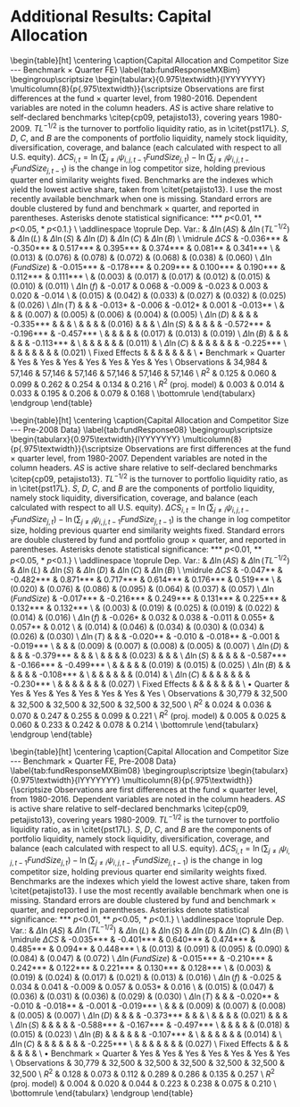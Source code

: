 # Additional Results: Capital Allocation




\begin{table}[ht]
\centering
\caption{Capital Allocation and Competitor Size --- Benchmark $\times$ Quarter FE} 
\label{tab:fundResponseMXBim}
\begingroup\scriptsize
\begin{tabularx}{0.975\textwidth}{lYYYYYYY}
  \multicolumn{8}{p{.975\textwidth}}{\scriptsize Observations are first differences at the fund $\times$ quarter level, from 1980-2016. Dependent variables are noted in the column headers. $AS$ is active share relative to self-declared benchmarks \citep{cp09, petajisto13}, covering years 1980-2009. $TL^{-1/2}$ is the turnover to portfolio liquidity ratio, as in \citet{pst17L}. $S$, $D$, $C$, and $B$ are the components of portfolio liquidity, namely stock liquidity, diversification, coverage, and balance (each calculated with respect to all U.S. equity). $\Delta CS_{i,t}=\ln\left(\sum_{j\neq i} \psi_{i,j,t-1} FundSize_{j,t} \right) - \ln\left(\sum_{j\neq i} \psi_{i,j,t-1} FundSize_{j,t-1}\right)$ is the change in log competitor size, holding previous quarter end similarity weights fixed. Benchmarks are the indexes which yield the lowest active share, taken from \citet{petajisto13}. I use the most recently available benchmark when one is missing. Standard errors are double clustered by fund and benchmark $\times$ quarter, and reported in parentheses. Asterisks denote statistical significance: *** $p<$0.01, ** $p<$0.05, * $p<$0.1.} \\ \addlinespace \toprule
Dep. Var.: & $\Delta\ln(AS)$ & $\Delta\ln(TL^{-1/2})$ & $\Delta\ln(L)$ & $\Delta\ln(S)$ & $\Delta\ln(D)$ & $\Delta\ln(C)$ & $\Delta\ln(B)$ \\ 
  \midrule
$\Delta CS$ & -0.036*** & -0.350*** & 0.517*** & 0.395*** & 0.374*** & 0.081** & 0.341*** \\ 
   & (0.013) & (0.076) & (0.078) & (0.072) & (0.068) & (0.038) & (0.060) \\ 
  $\Delta\ln(FundSize)$ & -0.015*** & -0.178*** & 0.209*** & 0.100*** & 0.190*** & 0.112*** & 0.111*** \\ 
   & (0.003) & (0.017) & (0.017) & (0.012) & (0.015) & (0.010) & (0.011) \\ 
  $\Delta\ln(f)$ & -0.017 & 0.068 & -0.009 & -0.023 & 0.003 & 0.020 & -0.014 \\ 
   & (0.015) & (0.042) & (0.033) & (0.027) & (0.032) & (0.025) & (0.026) \\ 
  $\Delta \ln(T)$ &  &  & -0.013* & -0.006 & -0.012* & 0.001 & -0.013** \\ 
   &  &  & (0.007) & (0.005) & (0.006) & (0.004) & (0.005) \\ 
  $\Delta\ln(D)$ &  &  &  & -0.335*** &  &  &  \\ 
   &  &  &  & (0.016) &  &  &  \\ 
  $\Delta\ln(S)$ &  &  &  &  & -0.572*** & -0.196*** & -0.457*** \\ 
   &  &  &  &  & (0.017) & (0.013) & (0.019) \\ 
  $\Delta\ln(B)$ &  &  &  &  &  & -0.113*** &  \\ 
   &  &  &  &  &  & (0.011) &  \\ 
  $\Delta\ln(C)$ &  &  &  &  &  &  & -0.225*** \\ 
   &  &  &  &  &  &  & (0.021) \\ 
  Fixed Effects &  &  &  &  &  &  &  \\ 
  $\bullet$ Benchmark $\times$ Quarter & Yes & Yes & Yes & Yes & Yes & Yes & Yes \\ 
  Observations & 34,984 & 57,146 & 57,146 & 57,146 & 57,146 & 57,146 & 57,146 \\ 
  $R^2$ & 0.125 & 0.060 & 0.099 & 0.262 & 0.254 & 0.134 & 0.216 \\ 
  $R^2$ (proj. model) & 0.003 & 0.014 & 0.033 & 0.195 & 0.206 & 0.079 & 0.168 \\ 
   \bottomrule
\end{tabularx}
\endgroup
\end{table}


\begin{table}[ht]
\centering
\caption{Capital Allocation and Competitor Size --- Pre-2008 Data} 
\label{tab:fundResponse08}
\begingroup\scriptsize
\begin{tabularx}{0.975\textwidth}{lYYYYYYY}
  \multicolumn{8}{p{.975\textwidth}}{\scriptsize Observations are first differences at the fund $\times$ quarter level, from 1980-2007. Dependent variables are noted in the column headers. $AS$ is active share relative to self-declared benchmarks \citep{cp09, petajisto13}. $TL^{-1/2}$ is the turnover to portfolio liquidity ratio, as in \citet{pst17L}. $S$, $D$, $C$, and $B$ are the components of portfolio liquidity, namely stock liquidity, diversification, coverage, and balance (each calculated with respect to all U.S. equity). $\Delta CS_{i,t}=\ln\left(\sum_{j\neq i} \psi_{i,j,t-1} FundSize_{j,t} \right) - \ln\left(\sum_{j\neq i} \psi_{i,j,t-1} FundSize_{j,t-1}\right)$ is the change in log competitor size, holding previous quarter end similarity weights fixed. Standard errors are double clustered by fund and portfolio group $\times$ quarter, and reported in parentheses. Asterisks denote statistical significance: *** $p<$0.01, ** $p<$0.05, * $p<$0.1.} \\ \addlinespace \toprule
Dep. Var.: & $\Delta\ln(AS)$ & $\Delta\ln(TL^{-1/2})$ & $\Delta\ln(L)$ & $\Delta\ln(S)$ & $\Delta\ln(D)$ & $\Delta\ln(C)$ & $\Delta\ln(B)$ \\ 
  \midrule
$\Delta CS$ & -0.047** & -0.482*** & 0.871*** & 0.717*** & 0.614*** & 0.176*** & 0.519*** \\ 
   & (0.020) & (0.076) & (0.086) & (0.095) & (0.064) & (0.037) & (0.057) \\ 
  $\Delta\ln(FundSize)$ & -0.017*** & -0.216*** & 0.249*** & 0.131*** & 0.225*** & 0.132*** & 0.132*** \\ 
   & (0.003) & (0.019) & (0.025) & (0.019) & (0.022) & (0.014) & (0.016) \\ 
  $\Delta\ln(f)$ & -0.026* & 0.032 & 0.038 & -0.011 & 0.055* & 0.057** & 0.012 \\ 
   & (0.014) & (0.046) & (0.034) & (0.030) & (0.034) & (0.026) & (0.030) \\ 
  $\Delta \ln(T)$ &  &  & -0.020** & -0.010 & -0.018** & -0.001 & -0.019*** \\ 
   &  &  & (0.009) & (0.007) & (0.008) & (0.005) & (0.007) \\ 
  $\Delta\ln(D)$ &  &  &  & -0.379*** &  &  &  \\ 
   &  &  &  & (0.023) &  &  &  \\ 
  $\Delta\ln(S)$ &  &  &  &  & -0.587*** & -0.166*** & -0.499*** \\ 
   &  &  &  &  & (0.019) & (0.015) & (0.025) \\ 
  $\Delta\ln(B)$ &  &  &  &  &  & -0.108*** &  \\ 
   &  &  &  &  &  & (0.014) &  \\ 
  $\Delta\ln(C)$ &  &  &  &  &  &  & -0.230*** \\ 
   &  &  &  &  &  &  & (0.027) \\ 
  Fixed Effects &  &  &  &  &  &  &  \\ 
  $\bullet$ Quarter & Yes & Yes & Yes & Yes & Yes & Yes & Yes \\ 
  Observations & 30,779 & 32,500 & 32,500 & 32,500 & 32,500 & 32,500 & 32,500 \\ 
  $R^2$ & 0.024 & 0.036 & 0.070 & 0.247 & 0.255 & 0.099 & 0.221 \\ 
  $R^2$ (proj. model) & 0.005 & 0.025 & 0.060 & 0.233 & 0.242 & 0.078 & 0.214 \\ 
   \bottomrule
\end{tabularx}
\endgroup
\end{table}


\begin{table}[ht]
\centering
\caption{Capital Allocation and Competitor Size --- Benchmark $\times$ Quarter FE, Pre-2008 Data} 
\label{tab:fundResponseMXBim08}
\begingroup\scriptsize
\begin{tabularx}{0.975\textwidth}{lYYYYYYY}
  \multicolumn{8}{p{.975\textwidth}}{\scriptsize Observations are first differences at the fund $\times$ quarter level, from 1980-2016. Dependent variables are noted in the column headers. $AS$ is active share relative to self-declared benchmarks \citep{cp09, petajisto13}, covering years 1980-2009. $TL^{-1/2}$ is the turnover to portfolio liquidity ratio, as in \citet{pst17L}. $S$, $D$, $C$, and $B$ are the components of portfolio liquidity, namely stock liquidity, diversification, coverage, and balance (each calculated with respect to all U.S. equity). $\Delta CS_{i,t}=\ln\left(\sum_{j\neq i} \psi_{i,j,t-1} FundSize_{j,t} \right) - \ln\left(\sum_{j\neq i} \psi_{i,j,t-1} FundSize_{j,t-1}\right)$ is the change in log competitor size, holding previous quarter end similarity weights fixed. Benchmarks are the indexes which yield the lowest active share, taken from \citet{petajisto13}. I use the most recently available benchmark when one is missing. Standard errors are double clustered by fund and benchmark $\times$ quarter, and reported in parentheses. Asterisks denote statistical significance: *** $p<$0.01, ** $p<$0.05, * $p<$0.1.} \\ \addlinespace \toprule
Dep. Var.: & $\Delta\ln(AS)$ & $\Delta\ln(TL^{-1/2})$ & $\Delta\ln(L)$ & $\Delta\ln(S)$ & $\Delta\ln(D)$ & $\Delta\ln(C)$ & $\Delta\ln(B)$ \\ 
  \midrule
$\Delta CS$ & -0.035*** & -0.401*** & 0.640*** & 0.474*** & 0.485*** & 0.094** & 0.448*** \\ 
   & (0.013) & (0.091) & (0.095) & (0.090) & (0.084) & (0.047) & (0.072) \\ 
  $\Delta\ln(FundSize)$ & -0.015*** & -0.210*** & 0.242*** & 0.122*** & 0.221*** & 0.130*** & 0.128*** \\ 
   & (0.003) & (0.019) & (0.024) & (0.017) & (0.021) & (0.013) & (0.016) \\ 
  $\Delta\ln(f)$ & -0.025 & 0.034 & 0.041 & -0.009 & 0.057 & 0.053* & 0.016 \\ 
   & (0.015) & (0.047) & (0.036) & (0.031) & (0.036) & (0.029) & (0.030) \\ 
  $\Delta \ln(T)$ &  &  & -0.020** & -0.010 & -0.018** & -0.001 & -0.019*** \\ 
   &  &  & (0.009) & (0.007) & (0.008) & (0.005) & (0.007) \\ 
  $\Delta\ln(D)$ &  &  &  & -0.373*** &  &  &  \\ 
   &  &  &  & (0.021) &  &  &  \\ 
  $\Delta\ln(S)$ &  &  &  &  & -0.588*** & -0.167*** & -0.497*** \\ 
   &  &  &  &  & (0.018) & (0.015) & (0.023) \\ 
  $\Delta\ln(B)$ &  &  &  &  &  & -0.107*** &  \\ 
   &  &  &  &  &  & (0.014) &  \\ 
  $\Delta\ln(C)$ &  &  &  &  &  &  & -0.225*** \\ 
   &  &  &  &  &  &  & (0.027) \\ 
  Fixed Effects &  &  &  &  &  &  &  \\ 
  $\bullet$ Benchmark $\times$ Quarter & Yes & Yes & Yes & Yes & Yes & Yes & Yes \\ 
  Observations & 30,779 & 32,500 & 32,500 & 32,500 & 32,500 & 32,500 & 32,500 \\ 
  $R^2$ & 0.128 & 0.073 & 0.112 & 0.289 & 0.286 & 0.135 & 0.257 \\ 
  $R^2$ (proj. model) & 0.004 & 0.020 & 0.044 & 0.223 & 0.238 & 0.075 & 0.210 \\ 
   \bottomrule
\end{tabularx}
\endgroup
\end{table}

